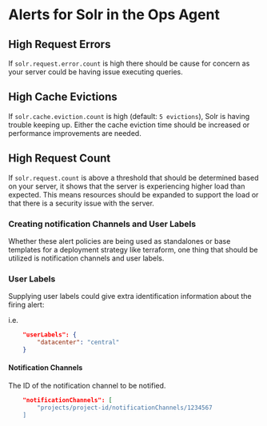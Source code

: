 # Alerts for Solr in the Ops Agent

## High Request Errors

If `solr.request.error.count` is high there should be cause for concern as your server could be having issue executing queries. 

## High Cache Evictions

If `solr.cache.eviction.count` is high (default: `5 evictions`), Solr is having trouble keeping up. Either the cache eviction time should be increased or performance improvements are needed.

## High Request Count

If `solr.request.count` is above a threshold that should be determined based on your server, it shows that the server is experiencing higher load than expected. This means resources should be expanded to support the load or that there is a security issue with the server.

### Creating notification Channels and User Labels

Whether these alert policies are being used as standalones or base templates for a deployment strategy like terraform, one thing that should be utilized is notification channels and user labels.

### User Labels

Supplying user labels could give extra identification information about the firing alert:

i.e.

```json
    "userLabels": {
        "datacenter": "central"
    }
```

#### Notification Channels

The ID of the notification channel to be notified.

```json
    "notificationChannels": [
        "projects/project-id/notificationChannels/1234567
    ]
```
